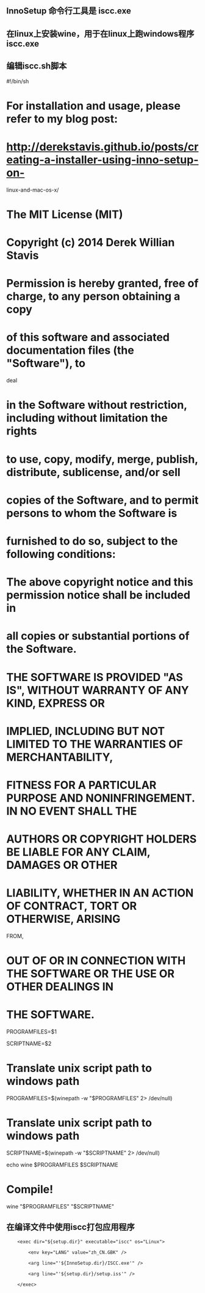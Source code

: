 ## InnoSetup 命令行工具是 iscc.exe



## 在linux上安装wine，用于在linux上跑windows程序 iscc.exe



## 编辑iscc.sh脚本

#!/bin/sh  

               

# For installation and usage, please refer to my blog post:

# http://derekstavis.github.io/posts/creating-a-installer-using-inno-setup-on-
linux-and-mac-os-x/

#  

# The MIT License (MIT)

#  

# Copyright (c) 2014 Derek Willian Stavis

#  

# Permission is hereby granted, free of charge, to any person obtaining a copy

# of this software and associated documentation files (the "Software"), to
deal

# in the Software without restriction, including without limitation the rights

# to use, copy, modify, merge, publish, distribute, sublicense, and/or sell

# copies of the Software, and to permit persons to whom the Software is

# furnished to do so, subject to the following conditions:

#  

# The above copyright notice and this permission notice shall be included in

# all copies or substantial portions of the Software.

#  

# THE SOFTWARE IS PROVIDED "AS IS", WITHOUT WARRANTY OF ANY KIND, EXPRESS OR

# IMPLIED, INCLUDING BUT NOT LIMITED TO THE WARRANTIES OF MERCHANTABILITY,

# FITNESS FOR A PARTICULAR PURPOSE AND NONINFRINGEMENT. IN NO EVENT SHALL THE

# AUTHORS OR COPYRIGHT HOLDERS BE LIABLE FOR ANY CLAIM, DAMAGES OR OTHER

# LIABILITY, WHETHER IN AN ACTION OF CONTRACT, TORT OR OTHERWISE, ARISING
FROM,

# OUT OF OR IN CONNECTION WITH THE SOFTWARE OR THE USE OR OTHER DEALINGS IN

# THE SOFTWARE.





PROGRAMFILES=$1

SCRIPTNAME=$2



# Translate unix script path to windows path

PROGRAMFILES=$(winepath -w "$PROGRAMFILES" 2> /dev/null)

# Translate unix script path to windows path

SCRIPTNAME=$(winepath -w "$SCRIPTNAME" 2> /dev/null)

echo wine $PROGRAMFILES $SCRIPTNAME



# Compile!

wine "$PROGRAMFILES" "$SCRIPTNAME"



## 在编译文件中使用iscc打包应用程序



        <exec dir="${setup.dir}" executable="iscc" os="Linux">

            <env key="LANG" value="zh_CN.GBK" />

            <arg line="'${InnoSetup.dir}/ISCC.exe'" />

            <arg line="'${setup.dir}/setup.iss'" />

        </exec>

